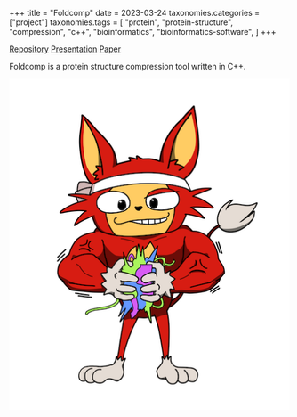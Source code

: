 +++
title = "Foldcomp"
date = 2023-03-24
taxonomies.categories = ["project"]
taxonomies.tags = [
    "protein", "protein-structure",
    "compression", "c++",
    "bioinformatics", "bioinformatics-software",
]
+++

[Repository](https://github.com/steineggerlab/foldcomp)
[Presentation](https://www.youtube.com/watch?v=aFtqH0VqE7w)
[Paper](https://doi.org/10.1093/bioinformatics/btad153)

Foldcomp is a protein structure compression tool written in C++.

![foldcomp_logo](foldcomp_strong_marv.png)

<!-- [Subpage](subpage) -->

